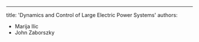 ---
title: 'Dynamics and Control of Large Electric Power Systems'
authors:
  - Marija Ilic
  - John Zaborszky
